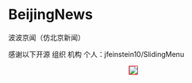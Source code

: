 # BeijingNews
波波京闻（仿北京新闻）

感谢以下开源 组织 机构 个人：jfeinstein10/SlidingMenu

<div align="center">
<img src="https://github.com/leonInShanghai/BeijingNews/blob/master/app/src/main/res/drawable-hdpi/splash_sheep_newyear.png?raw=true"
style="border: 1px solid #ff0000;"/>
<div />